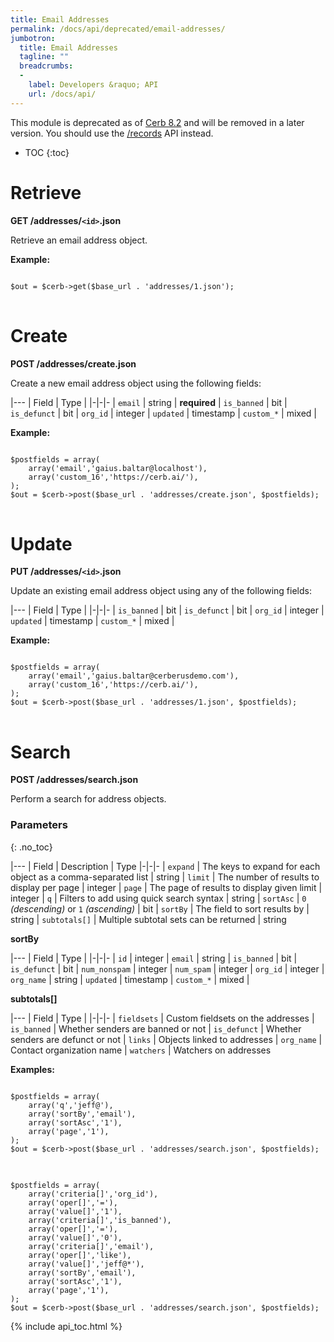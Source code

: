 ```yaml
---
title: Email Addresses
permalink: /docs/api/deprecated/email-addresses/
jumbotron:
  title: Email Addresses
  tagline: ""
  breadcrumbs:
  -
    label: Developers &raquo; API
    url: /docs/api/
---
```


<div class="cerb-box note">
<p>This module is deprecated as of <a href="/releases/8.2/">Cerb 8.2</a> and will be removed in a later version. You should use the <a href="/docs/api/modules/records/">/records</a> API instead.</p>
</div>

* TOC
{:toc}

# Retrieve

**GET /addresses/`<id>`.json**

Retrieve an email address object.

**Example:**

<pre>
<code class="language-php">
$out = $cerb->get($base_url . 'addresses/1.json');
</code>
</pre>

# Create

**POST /addresses/create.json**

Create a new email address object using the following fields:

|---
| Field | Type | 
|-|-|-
| `email` | string | **required**
| `is_banned` | bit
| `is_defunct` | bit
| `org_id` | integer
| `updated` | timestamp
| `custom_*` | mixed | 

**Example:**

<pre>
<code class="language-php">
$postfields = array(
    array('email','gaius.baltar@localhost'),
    array('custom_16','https://cerb.ai/'),
);
$out = $cerb->post($base_url . 'addresses/create.json', $postfields);
</code>
</pre>

# Update

**PUT /addresses/`<id>`.json**

Update an existing email address object using any of the following fields:

|---
| Field | Type | 
|-|-|-
| `is_banned` | bit
| `is_defunct` | bit
| `org_id` | integer
| `updated` | timestamp
| `custom_*` | mixed |

**Example:**

<pre>
<code class="language-php">
$postfields = array(
    array('email','gaius.baltar@cerberusdemo.com'),
    array('custom_16','https://cerb.ai/'),
);
$out = $cerb->post($base_url . 'addresses/1.json', $postfields);
</code>
</pre>

# Search

**POST /addresses/search.json**

Perform a search for address objects.

### Parameters
{: .no_toc}

|---
| Field | Description | Type
|-|-|-
| `expand` | The keys to expand for each object as a comma-separated list | string
| `limit` | The number of results to display per page | integer
| `page` | The page of results to display given limit | integer
| `q` | Filters to add using quick search syntax | string
| `sortAsc` | `0` _(descending)_ or `1` _(ascending)_ | bit
| `sortBy` | The field to sort results by | string
| `subtotals[]` | Multiple subtotal sets can be returned | string 

**sortBy**

|---
| Field | Type | 
|-|-|-
| `id` | integer
| `email` | string
| `is_banned` | bit
| `is_defunct` | bit
| `num_nonspam` | integer
| `num_spam` | integer
| `org_id` | integer
| `org_name` | string
| `updated` | timestamp
| `custom_*` | mixed |

**subtotals[]**

|---
| Field | Type | 
|-|-|-
| `fieldsets` | Custom fieldsets on the addresses
| `is_banned` | Whether senders are banned or not
| `is_defunct` | Whether senders are defunct or not
| `links` | Objects linked to addresses
| `org_name` | Contact organization name
| `watchers` | Watchers on addresses

**Examples:**

<pre>
<code class="language-php">
$postfields = array(
    array('q','jeff@'),
    array('sortBy','email'),
    array('sortAsc','1'),
    array('page','1'),
);
$out = $cerb->post($base_url . 'addresses/search.json', $postfields);
</code>
</pre>

<pre>
<code class="language-php">
$postfields = array(
    array('criteria[]','org_id'),
    array('oper[]','='),
    array('value[]','1'),
    array('criteria[]','is_banned'),
    array('oper[]','='),
    array('value[]','0'),
    array('criteria[]','email'),
    array('oper[]','like'),
    array('value[]','jeff@*'),
    array('sortBy','email'),
    array('sortAsc','1'),
    array('page','1'),
);
$out = $cerb->post($base_url . 'addresses/search.json', $postfields);</code>
</pre>

{% include api_toc.html %}